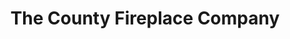 ---
title: "The County Fireplace Company"
url: /prince-edward/the-county-fireplace-company/
shop: Raumausstattung
---